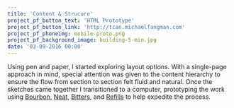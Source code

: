 ```yaml
---
title: 'Content & Strucure'
project_pf_button_text: 'HTML Prototype'
project_pf_button_link: 'http://tcan.michaelfangman.com'
project_pf_phoneimg: mobile-proto.png
project_pf_background_image: building-5-min.jpg
date: '03-09-2016 00:00'
---
```


Using pen and paper, I started exploring layout options. With a single-page approach in mind, special attention was given to the content hierarchy to ensure the flow from section to section felt fluid and natural. Once the sketches came together I transitioned to a computer, prototyping the work using <a href="http://bourbon.io/" target="_blank">Bourbon</a>, <a href="http://neat.bourbon.io/" target="_blank">Neat</a>, <a href="http://bitters.bourbon.io/" target="_blank">Bitters</a>, and <a href="http://refills.bourbon.io/" target="_blank">Refills</a> to help expedite the process.